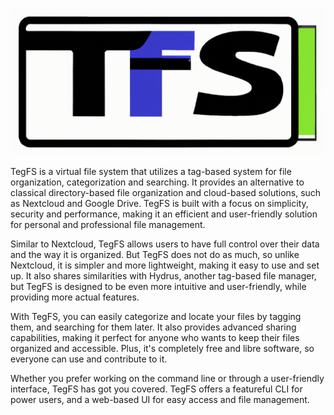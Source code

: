 
![logo](assets/logo-white.jpeg)

TegFS is a virtual file system that utilizes a tag-based system for file organization,
categorization and searching.
It provides an alternative to classical directory-based file organization
and cloud-based solutions, such as Nextcloud and Google Drive.
TegFS is built with a focus on simplicity, security and performance,
making it an efficient and user-friendly solution for personal and professional file management.

Similar to Nextcloud,
TegFS allows users to have full control over their data and the way it is organized.
But TegFS does not do as much, so unlike Nextcloud, it is simpler and more lightweight,
making it easy to use and set up.
It also shares similarities with Hydrus,
another tag-based file manager,
but TegFS is designed to be even more intuitive and user-friendly,
while providing more actual features.

With TegFS, you can easily categorize and locate your files by tagging them,
and searching for them later.
It also provides advanced sharing capabilities, making it perfect for anyone who wants to keep their files organized and accessible.
Plus, it's completely free and libre software, so everyone can use and contribute to it.

Whether you prefer working on the command line or through a user-friendly interface, TegFS has got you covered.
TegFS offers a featureful CLI for power users, and a web-based UI for easy access and file management.

